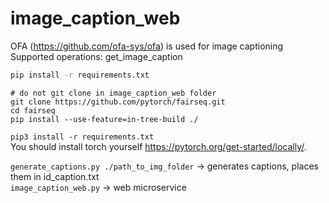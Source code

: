 # image_caption_web
OFA (https://github.com/ofa-sys/ofa) is used for image captioning
Supported operations: get_image_caption
```bash
pip install -r requirements.txt
```   
```
# do not git clone in image_caption_web folder
git clone https://github.com/pytorch/fairseq.git
cd fairseq
pip install --use-feature=in-tree-build ./

```



```pip3 install -r requirements.txt```  
You should install torch yourself https://pytorch.org/get-started/locally/.


```generate_captions.py ./path_to_img_folder``` -> generates captions, places them in id_caption.txt  
```image_caption_web.py``` -> web microservice   
